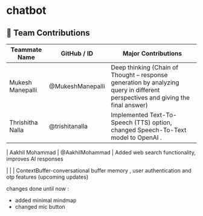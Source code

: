 # chatbot

## 👥 Team Contributions

| Teammate Name        | GitHub / ID        | Major Contributions                                                                                                                                                     |
|----------------------|--------------------|--------------------------------------------------------------------------------------------------------------------------------------------------------------------------|
| Mukesh Manepalli     | @MukeshManepalli   | Deep thinking (Chain of Thought – response generation by analyzing query in different perspectives and giving the final answer)                                          |
| Thrishitha Nalla     | @trishitanalla     | Implemented Text-To-Speech (TTS) option, changed Speech-To-Text model to OpenAI  .  

| Aakhil Mohammad      | @AakhilMohammad    | Added web search functionality, improves AI responses          

|                      |                    | ContextBuffer-conversational buffer memory , user authentication and otp features (upcoming updates)

changes done until now :
- added minimal mindmap
- changed mic button  
